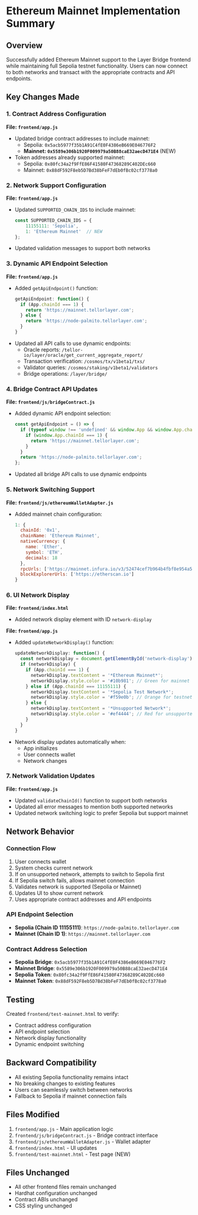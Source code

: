 # Ethereum Mainnet Implementation Summary

## Overview
Successfully added Ethereum Mainnet support to the Layer Bridge frontend while maintaining full Sepolia testnet functionality. Users can now connect to both networks and transact with the appropriate contracts and API endpoints.

## Key Changes Made

### 1. Contract Address Configuration
**File: `frontend/app.js`**
- Updated bridge contract addresses to include mainnet:
  - Sepolia: `0x5acb5977f35b1A91C4fE0F4386eB669E046776F2`
  - **Mainnet: `0x5589e306b1920F009979a50B88caE32aecD471E4`** (NEW)
- Token addresses already supported mainnet:
  - Sepolia: `0x80fc34a2f9FfE86F41580F47368289C402DEc660`
  - Mainnet: `0x88dF592F8eb5D7Bd38bFeF7dEb0fBc02cf3778a0`

### 2. Network Support Configuration
**File: `frontend/app.js`**
- Updated `SUPPORTED_CHAIN_IDS` to include mainnet:
  ```javascript
  const SUPPORTED_CHAIN_IDS = {
      11155111: 'Sepolia',
      1: 'Ethereum Mainnet'  // NEW
  };
  ```
- Updated validation messages to support both networks

### 3. Dynamic API Endpoint Selection
**File: `frontend/app.js`**
- Added `getApiEndpoint()` function:
  ```javascript
  getApiEndpoint: function() {
    if (App.chainId === 1) {
      return 'https://mainnet.tellorlayer.com';
    } else {
      return 'https://node-palmito.tellorlayer.com';
    }
  }
  ```
- Updated all API calls to use dynamic endpoints:
  - Oracle reports: `/tellor-io/layer/oracle/get_current_aggregate_report/`
  - Transaction verification: `/cosmos/tx/v1beta1/txs/`
  - Validator queries: `/cosmos/staking/v1beta1/validators`
  - Bridge operations: `/layer/bridge/`

### 4. Bridge Contract API Updates
**File: `frontend/js/bridgeContract.js`**
- Added dynamic API endpoint selection:
  ```javascript
  const getApiEndpoint = () => {
    if (typeof window !== 'undefined' && window.App && window.App.chainId) {
      if (window.App.chainId === 1) {
        return 'https://mainnet.tellorlayer.com';
      }
    }
    return 'https://node-palmito.tellorlayer.com';
  };
  ```
- Updated all bridge API calls to use dynamic endpoints

### 5. Network Switching Support
**File: `frontend/js/ethereumWalletAdapter.js`**
- Added mainnet chain configuration:
  ```javascript
  1: {
    chainId: '0x1',
    chainName: 'Ethereum Mainnet',
    nativeCurrency: {
      name: 'Ether',
      symbol: 'ETH',
      decimals: 18
    },
    rpcUrls: ['https://mainnet.infura.io/v3/52474cef7b964b4fbf8e954a5dfa481b'],
    blockExplorerUrls: ['https://etherscan.io']
  }
  ```

### 6. UI Network Display
**File: `frontend/index.html`**
- Added network display element with ID `network-display`

**File: `frontend/app.js`**
- Added `updateNetworkDisplay()` function:
  ```javascript
  updateNetworkDisplay: function() {
    const networkDisplay = document.getElementById('network-display');
    if (networkDisplay) {
      if (App.chainId === 1) {
        networkDisplay.textContent = '*Ethereum Mainnet*';
        networkDisplay.style.color = '#10b981'; // Green for mainnet
      } else if (App.chainId === 11155111) {
        networkDisplay.textContent = '*Sepolia Test Network*';
        networkDisplay.style.color = '#f59e0b'; // Orange for testnet
      } else {
        networkDisplay.textContent = '*Unsupported Network*';
        networkDisplay.style.color = '#ef4444'; // Red for unsupported
      }
    }
  }
  ```
- Network display updates automatically when:
  - App initializes
  - User connects wallet
  - Network changes

### 7. Network Validation Updates
**File: `frontend/app.js`**
- Updated `validateChainId()` function to support both networks
- Updated all error messages to mention both supported networks
- Updated network switching logic to prefer Sepolia but support mainnet

## Network Behavior

### Connection Flow
1. User connects wallet
2. System checks current network
3. If on unsupported network, attempts to switch to Sepolia first
4. If Sepolia switch fails, allows mainnet connection
5. Validates network is supported (Sepolia or Mainnet)
6. Updates UI to show current network
7. Uses appropriate contract addresses and API endpoints

### API Endpoint Selection
- **Sepolia (Chain ID 11155111)**: `https://node-palmito.tellorlayer.com`
- **Mainnet (Chain ID 1)**: `https://mainnet.tellorlayer.com`

### Contract Address Selection
- **Sepolia Bridge**: `0x5acb5977f35b1A91C4fE0F4386eB669E046776F2`
- **Mainnet Bridge**: `0x5589e306b1920F009979a50B88caE32aecD471E4`
- **Sepolia Token**: `0x80fc34a2f9FfE86F41580F47368289C402DEc660`
- **Mainnet Token**: `0x88dF592F8eb5D7Bd38bFeF7dEb0fBc02cf3778a0`

## Testing
Created `frontend/test-mainnet.html` to verify:
- Contract address configuration
- API endpoint selection
- Network display functionality
- Dynamic endpoint switching

## Backward Compatibility
- All existing Sepolia functionality remains intact
- No breaking changes to existing features
- Users can seamlessly switch between networks
- Fallback to Sepolia if mainnet connection fails

## Files Modified
1. `frontend/app.js` - Main application logic
2. `frontend/js/bridgeContract.js` - Bridge contract interface
3. `frontend/js/ethereumWalletAdapter.js` - Wallet adapter
4. `frontend/index.html` - UI updates
5. `frontend/test-mainnet.html` - Test page (NEW)

## Files Unchanged
- All other frontend files remain unchanged
- Hardhat configuration unchanged
- Contract ABIs unchanged
- CSS styling unchanged 